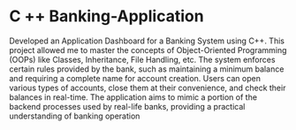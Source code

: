 # C ++ Banking-Application
Developed an Application Dashboard for a Banking System using C++. This project allowed me to master the concepts of Object-Oriented Programming (OOPs) like Classes, Inheritance, File Handling, etc. 
The system enforces certain rules provided by the bank, such as maintaining a minimum balance and requiring a complete name for account creation. 
Users can open various types of accounts, close them at their convenience, and check their balances in real-time. 
The application aims to mimic a portion of the backend processes used by real-life banks, providing a practical understanding of banking operation
